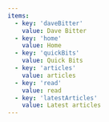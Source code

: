 ```yaml
---
items:
  - key: 'daveBitter'
    value: Dave Bitter
  - key: 'home'
    value: Home
  - key: 'quickBits'
    value: Quick Bits
  - key: 'articles'
    value: articles
  - key: 'read'
    value: read
  - key: 'latestArticles'
    value: Latest articles
---
```

